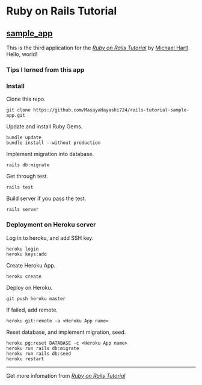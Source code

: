 # Ruby on Rails Tutorial

## [sample_app](https://tranquil-thicket-95668.herokuapp.com/)

This is the third application for the [*Ruby on Rails Tutorial*](http://railstutorial.jp/)
by [Michael Hartl](http://www.michaelhartl.com/). Hello, world!

### Tips I lerned from this app

### Install

Clone this repo.

    git clone https://github.com/MasayaHayashi724/rails-tutorial-sample-app.git

Update and install Ruby Gems.

    bundle update
    bundle install --without production

Implement migration into database.

    rails db:migrate

Get through test.

    rails test

Build server if you pass the test.

    rails server

### Deployment on Heroku server

Log in to heroku, and add SSH key.

    heroku login
    heroku keys:add

Create Heroku App.

    heroku create

Deploy on Heroku.

    git push heroku master

If failed, add remote.

    heroku git:remote -a <Heroku App name>

Reset database, and implement migration, seed.

    heroku pg:reset DATABASE -c <Heroku App name>
    heroku run rails db:migrate
    heroku run rails db:seed
    heroku restart

---

Get more infomation from [*Ruby on Rails Tutorial*](http://railstutorial.jp/)
